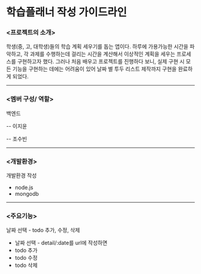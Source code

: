 # 학습플래너 작성 가이드라인


### **<프로젝트의 소개>**

학생(중, 고, 대학생)들의 학습 계획 세우기를 돕는 앱이다. 
하루에 가용가능한 시간을 파악하고, 각 과제를 수행하는데 걸리는 시간을 계산해서 이상적인 계획을 세우는 프로세스를 구현하고자 했다. 
그러나 처음 배우고 프로젝트를 진행하다 보니, 실제 구현 시 모든 기능을 구현하는 데에는 어려움이 있어 날짜 별 투두 리스트 제작까지 구현을 완료하게 되었다. 

--- 

### **<멤버 구성/ 역할>**

백엔드


-- 이지윤


-- 조수빈


---

### **<개발환경>**

개발환경 작성
- node.js
- mongodb
  
---

### **<주요기능>**

날짜 선택 - todo 추가, 수정, 삭제
* 날짜 선택 - detail/:date를 url에 작성하면
* todo 추가
* todo 수정
* todo 삭제
